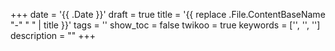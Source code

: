 +++
date = '{{ .Date }}'
draft = true
title = '{{ replace .File.ContentBaseName "-" " " | title }}'
tags = ''
show_toc = false
twikoo = true
keywords = ['', '', '']
description = ""
+++
